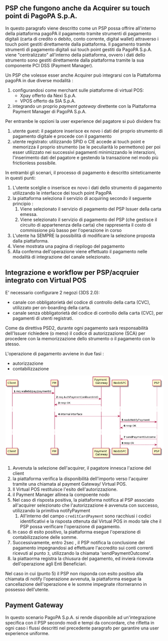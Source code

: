 ## PSP che fungono anche da Acquirer su touch point di PagoPA S.p.A.

In questo paragrafo viene descritto come un PSP possa offrire all'interno della piattaforma pagoPA il pagamento tramite strumenti di pagamento digitali (carta di credito o debito, conto corrente, digital wallet) attraverso i touch point gestiti direttamente dalla piattaforma.
Il pagamento tramite strumenti di pagamento digitali sui touch point gestiti da PagoPA S.p.A. viene "centralizzato" all'interno della piattaforma, ovvero i dati dello strumento sono gestiti direttamente dalla piattaforma tramite la sua componente PCI DSS (Payment Manager).

Un PSP che volesse esser anche Acquirer può integrarsi con la Piattaforma pagoPA in due diverse modalità :

1. configurandosi come merchant sulle piattaforme di virtual POS:
    - Xpay offerto da Nexi S.p.A.
    - VPOS offerto da SIA S.p.A.
2. integrando un proprio _payment gateway_ direttente con la Piattaforma Payment Manager di PagoPA S.p.A.

Per entrambe le opzioni la user experience del pagatore si può dividere fra:
1. utente guest: il pagatore inserisce ex novo i dati del proprio strumento di pagamento digitale e procede con il pagamento
2. utente registrato: utilizzando SPID o CIE accede ai touch point e memorizza il proprio strumento (se le peculiarità lo permettono) per poi esser utilizzato nei successivi pagamenti minimizzando le interazioni, l'inserimento dati del pagatore e gestendo la transazione nel modo più frictionless possibile. 


In entrambi gli scenari, il processo di pagamento è descritto sinteticamente in questi punti:

1. L'utente scelglie o inserisce ex novo i dati dello strumento di pagamento utilizzando le interfacce dei touch point PagoPA
2. la piattaforma seleziona il servizio di acquiring secondo il seguente principio :
   1. Viene selezionato il servizio di pagamento del PSP Issuer della carta emessa. 
   2. Viene selezionato il servizio di pagamento del PSP (che gestisce il circuito di appartenenza della carta) che rappresenta il costo di commissione più basso per l'operazione in corso
3. L'utente ha SEMPRE la possibilità di modificare la selezione proposta dalla piattaforma.
4. Viene mostrata una pagina di riepilogo del pagamento
5. Alla conferma dell'operazione viene effettuato il pagamento nelle modalità di integrazione del canale selezionato.

## Integrazione e workflow per PSP/acqruier integrato con Virtual POS

E' necessario configurare 2 negozi (3DS 2.0):

- canale con obbligatorietà del codice di controllo della carta (CVC), utilizzato per on-boarding della carta.
- canale senza obbligatorietà del codice di controllo della carta (CVC), per pagamenti di utenti registrati.

Come da direttiva PSD2, durante ogni pagamento sarà responsabilità dell'Issuer richiedere (o meno) il codice di autorizzazione (SCA) per procedere con la memorizzazione dello strumento o il pagamento con lo stesso.

L'operazione di pagamento avviene in due fasi :
- autorizzazione
- contabilizzazione

![sd_vpos.puml](../diagrams/sd_acquirer.png) 

1. Avvenuta la selezione dell'acquirer, il pagatore innesca l'azione del client
2. la piattaforma verifica la disponibilità dell'importo verso l'acquirer tramite una chiamata al payment Gateway/ Virtual POS. 
3. Il Virtual POS restituisce l'esito dell'autorizzazione.
4. il Payment Manager allinea la compoente nodo
5. Nel caso di risposta positiva, la piattaforma notifica al PSP associato all'acquirer selezionato che l'autorizzazione è avvenuta con successo, utilizzando la primitiva notifyPayment
    1. All'interno del campo `creditCardPayment` sono racchiusi i codici identificativi e la risposta ottenuta dal Virtual POS in modo tale che il PSP possa verificare l'operazione di pagamento.
6. In caso di esito positivo, la piattaforma esegue l'operazione di contabilizzazione delle somme. 
7. Successivamente, entro 2sec , il PSP notifica la conclusione del pagamento impegnandosi ad effettuare l'accredito sui conti correnti ricevuti al punto `3`, utilizzando la chiamata 'sendPaymentOutcome'.
8. la piattaorma registra la chiusura del pagamento, ed invierà ricevuta dell'operazione agli Enti Beneficiari.

Nel caso in cui (punto 5) il PSP non risponda con esito positivo alla chiamata di notify l'operazione avvenuta, la piattaforma esegue la cancellazione dell'operazione e le somme impegnate ritorneranno in possesso dell'utente.

## Payment Gateway

In questo scenario PagoPA S.p.A. si rende disponibile ad un'integrazione specifica con il PSP secondo modi e tempi da concordare, che rifletta in ogni caso i flussi descritti nel precedente paragrafo per garantire una user experience uniforme.